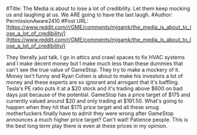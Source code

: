 #Title: The Media is about to lose a lot of credibility. Let them keep mocking us and laughing at us. We ARE going to have the last laugh.
#Author: PermissionAware2410
#Post URL: [https://www.reddit.com/r/GME/comments/mjgamk/the_media_is_about_to_lose_a_lot_of_credibility/](https://www.reddit.com/r/GME/comments/mjgamk/the_media_is_about_to_lose_a_lot_of_credibility/)


They literally just talk. I go in attics and crawl spaces to fix HVAC systems and I make decent money but I make much less than these dummies that can't see the true value of GameStop. They try to make a mockery of it. Money isn't funny and Ryan Cohen is about to make his investors a lot of money and these experts are so ignorant and arrogant that it's baffling. Tesla's PE ratio puts it at a $20 stock and it's trading above $600 on bad days just because of the potential. GameStop has a price target of $175 and currently valued around $20 and only trading at $191.50. What's going to happen when they hit that $175 price target and all these smug motherfuckers finally have to admit they were wrong after GameStop announces a much higher price target? Can't wait! Patience people. This is the best long term play there is even at these prices in my opinion.